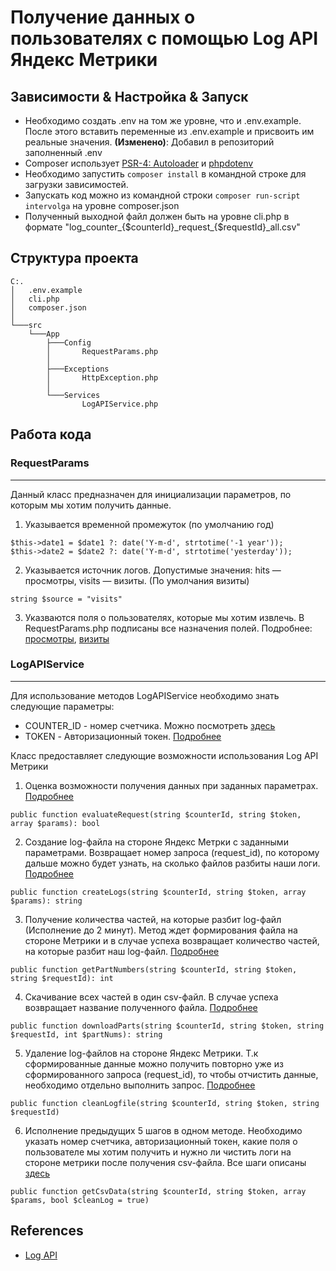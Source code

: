Получение данных о пользователях с помощью Log API Яндекс Метрики
===
## Зависимости & Настройка & Запуск
- Необходимо создать .env на том же уровне, что и .env.example. После этого вставить переменные из .env.example и присвоить им реальные значения. **(Изменено)**: Добавил в репозиторий заполненный .env
- Composer использует [PSR-4: Autoloader](https://www.php-fig.org/psr/psr-4/) и [phpdotenv](https://github.com/vlucas/phpdotenv)
- Необходимо запустить `composer install` в командной строке для загрузки зависимостей.
- Запускать код можно из командной строки `composer run-script intervolga` на уровне composer.json
- Полученный выходной файл должен быть на уровне cli.php в формате "log_counter_{$counterId}\_request_{$requestId}_all.csv"

## Структура проекта
```
C:.
│   .env.example
│   cli.php
│   composer.json
│
└───src
    └───App
        ├───Config
        │       RequestParams.php
        │
        ├───Exceptions
        │       HttpException.php
        │
        └───Services
                LogAPIService.php
```
## Работа кода
### RequestParams
---
Данный класс предназначен для инициализации параметров, по которым мы хотим получить данные. 
1. Указывается временной промежуток (по умолчанию год) 
```
$this->date1 = $date1 ?: date('Y-m-d', strtotime('-1 year'));
$this->date2 = $date2 ?: date('Y-m-d', strtotime('yesterday'));
```
2. Указывается источник логов. Допустимые значения: hits — просмотры, visits — визиты. (По умолчания визиты)
```
string $source = "visits"
```
3. Указваются поля о пользователях, которые мы хотим извлечь. В RequestParams.php подписаны все назначения полей. Подробнее: [просмотры](https://yandex.ru/dev/metrika/doc/api2/logs/fields/hits.html), [визиты](https://yandex.ru/dev/metrika/doc/api2/logs/fields/visits.html)

### LogAPIService
---
Для использование методов LogAPIService необходимо знать следующие параметры:
- COUNTER_ID - номер счетчика. Можно посмотреть [здесь](https://metrika.yandex.ru/list/)
- TOKEN - Авторизационный токен. [Подробнее](https://yandex.ru/dev/metrika/doc/api2/intro/authorization.html)

Класс предоставляет следующие возможности использования Log API Метрики

1. Оценка возможности получения данных при заданных параметрах. [Подробнее](https://yandex.ru/dev/metrika/doc/api2/logs/queries/evaluate.html)
  ```
  public function evaluateRequest(string $counterId, string $token, array $params): bool
  ```
2. Создание log-файла на стороне Яндекс Метрки с заданными параметрами. Возвращает номер запроса (request_id), по которому дальше можно будет узнать, на сколько файлов разбиты наши логи. [Подробнее](https://yandex.ru/dev/metrika/doc/api2/logs/queries/createlogrequest.html)
```
public function createLogs(string $counterId, string $token, array $params): string
```
3. Получение количества частей, на которые разбит log-файл (Исполнение до 2 минут). Метод ждет формирования файла на стороне Метрики и в случае успеха возвращает количество частей, на которые разбит наш log-файл. [Подробнее](https://yandex.ru/dev/metrika/doc/api2/logs/queries/getlogrequest.html)
```
public function getPartNumbers(string $counterId, string $token, string $requestId): int
```
4. Скачивание всех частей в один csv-файл. В случае успеха возвращает название полученного файла. [Подробнее](https://yandex.ru/dev/metrika/doc/api2/logs/queries/download.html)
```
public function downloadParts(string $counterId, string $token, string $requestId, int $partNums): string
```

5. Удаление log-файлов на стороне Яндекс Метрики. Т.к сформированные данные можно получить повторно уже из сформированного запроса (request_id), то чтобы отчистить данные, необходимо отдельно выполнить запрос. [Подробнее](https://yandex.ru/dev/metrika/doc/api2/logs/queries/clean.html)
```
public function cleanLogfile(string $counterId, string $token, string $requestId)
```

6. Исполнение предыдущих 5 шагов в одном методе. Необходимо указать номер счетчика, авторизационный токен, какие поля о пользователе мы хотим получить и нужно ли чистить логи на стороне метрики после получения csv-файла. Все шаги описаны [здесь](https://yandex.ru/dev/metrika/doc/api2/logs/practice/quick-start.html)
```
public function getCsvData(string $counterId, string $token, array $params, bool $cleanLog = true)
```
## References
- [Log API](https://yandex.ru/dev/metrika/doc/api2/logs/intro.html)


  
